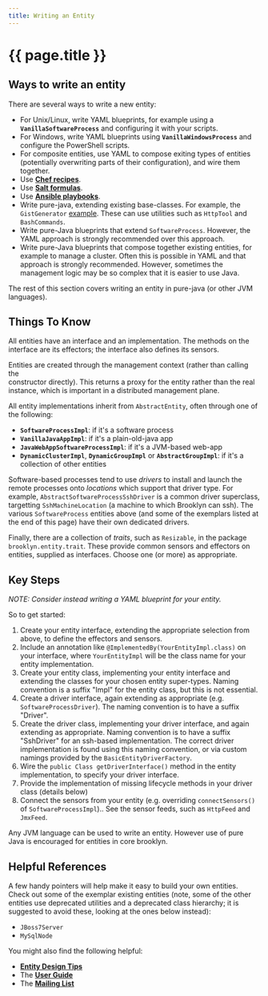 ```yaml
---
title: Writing an Entity
---
```

# {{ page.title }}

## Ways to write an entity

There are several ways to write a new entity:

* For Unix/Linux, write YAML blueprints, for example using a **`VanillaSoftwareProcess`** and 
  configuring it with your scripts.
* For Windows, write YAML blueprints using **`VanillaWindowsProcess`** and configure the PowerShell
  scripts.
* For composite entities, use YAML to compose exiting types of entities (potentially overwriting
  parts of their configuration), and wire them together.
* Use **[Chef recipes]({{book.path.docs}}/blueprints/chef/index.md)**.
* Use **[Salt formulas]({{book.path.docs}}/blueprints/salt/index.md)**.
* Use **[Ansible playbooks]({{book.path.docs}}/blueprints/ansible/index.md)**.
* Write pure-java, extending existing base-classes. For example, the `GistGenerator` 
  [example]({{book.path.docs}}/blueprints/java/defining-and-deploying.md). These can use utilities such as `HttpTool` and 
  `BashCommands`.
* Write pure-Java blueprints that extend `SoftwareProcess`. However, the YAML approach is strongly
  recommended over this approach.
* Write pure-Java blueprints that compose together existing entities, for example to manage
  a cluster. Often this is possible in YAML and that approach is strongly recommended. However,
  sometimes the management logic may be so complex that it is easier to use Java.

The rest of this section covers writing an entity in pure-java (or other JVM languages).


## Things To Know

All entities have an interface and an implementation. The methods on the interface 
are its effectors; the interface also defines its sensors.

Entities are created through the management context (rather than calling the  
constructor directly). This returns a proxy for the entity rather than the real 
instance, which is important in a distributed management plane.

All entity implementations inherit from `AbstractEntity`, often through one of the following:

* **`SoftwareProcessImpl`**:  if it's a software process
* **`VanillaJavaAppImpl`**:  if it's a plain-old-java app
* **`JavaWebAppSoftwareProcessImpl`**:  if it's a JVM-based web-app
* **`DynamicClusterImpl`**, **`DynamicGroupImpl`** or **`AbstractGroupImpl`**:  if it's a collection of other entities

Software-based processes tend to use *drivers* to install and
launch the remote processes onto *locations* which support that driver type.
For example, `AbstractSoftwareProcessSshDriver` is a common driver superclass,
targetting `SshMachineLocation` (a machine to which Brooklyn can ssh).
The various `SoftwareProcess` entities above (and some of the exemplars 
listed at the end of this page) have their own dedicated drivers.

Finally, there are a collection of *traits*, such as `Resizable`, 
in the package ``brooklyn.entity.trait``. These provide common
sensors and effectors on entities, supplied as interfaces.
Choose one (or more) as appropriate.



## Key Steps

*NOTE: Consider instead writing a YAML blueprint for your entity.*

So to get started:

1. Create your entity interface, extending the appropriate selection from above,
   to define the effectors and sensors.
2. Include an annotation like `@ImplementedBy(YourEntityImpl.class)` on your interface,
   where `YourEntityImpl` will be the class name for your entity implementation.
3. Create your entity class, implementing your entity interface and extending the 
   classes for your chosen entity super-types. Naming convention is a suffix "Impl"
   for the entity class, but this is not essential.
4. Create a driver interface, again extending as appropriate (e.g. `SoftwareProcessDriver`).
   The naming convention is to have a suffix "Driver". 
5. Create the driver class, implementing your driver interface, and again extending as appropriate.
   Naming convention is to have a suffix "SshDriver" for an ssh-based implementation.
   The correct driver implementation is found using this naming convention, or via custom
   namings provided by the `BasicEntityDriverFactory`.
6. Wire the `public Class getDriverInterface()` method in the entity implementation, to specify
   your driver interface.
7. Provide the implementation of missing lifecycle methods in your driver class (details below)
8. Connect the sensors from your entity (e.g. overriding `connectSensors()` of `SoftwareProcessImpl`)..
   See the sensor feeds, such as `HttpFeed` and `JmxFeed`.

Any JVM language can be used to write an entity. However use of pure Java is encouraged for
entities in core brooklyn. 


## Helpful References

A few handy pointers will help make it easy to build your own entities.
Check out some of the exemplar existing entities
(note, some of the other entities use deprecated utilities and a deprecated class 
hierarchy; it is suggested to avoid these, looking at the ones below instead):

* `JBoss7Server`
* `MySqlNode`

You might also find the following helpful:

* **[Entity Design Tips]({{book.path.docs}}/dev/tips/index.md#EntityDesign)**
* The **[User Guide]({{book.path.docs}})**
* The **[Mailing List](https://mail-archives.apache.org/mod_mbox/brooklyn-dev/)**
